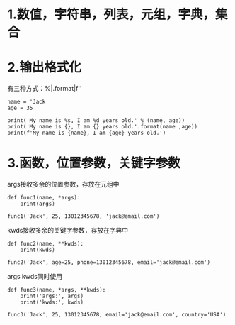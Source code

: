 # 1.数值，字符串，列表，元组，字典，集合

# 2.输出格式化

有三种方式：%|.format|f''

```
name = 'Jack'
age = 35

print('My name is %s, I am %d years old.' % (name, age))
print('My name is {}, I am {} years old.'.format(name ,age))
print(f'My name is {name}, I am {age} years old.')
```

# 3.函数，位置参数，关键字参数
args接收多余的位置参数，存放在元组中
```
def func1(name, *args):
    print(args)
    
func1('Jack', 25, 13012345678, 'jack@email.com')
```
kwds接收多余的关键字参数，存放在字典中
```
def func2(name, **kwds):
    print(kwds)
    
func2('Jack', age=25, phone=13012345678, email='jack@email.com')
```
args kwds同时使用
```
def func3(name, *args, **kwds):
    print('args:', args)
    print('kwds:', kwds)

func3('Jack', 25, 13012345678, email='jack@email.com', country='USA')
```